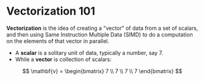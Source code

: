 # Vectorization 101

**Vectorization** is the idea of creating a "vector" of data from a
set of scalars, and then using Same Instruction Multiple Data (SIMD)
to do a computation on the elements of that vector in parallel.

* A **scalar** is a solitary unit of data, typically a number, say
  $7$.
* While a **vector** is collection of scalars:

<center>
$$
\mathbf{v} =
\begin{bmatrix}
7 \\
7 \\
7 \\
7
\end{bmatrix}
$$
</center>
